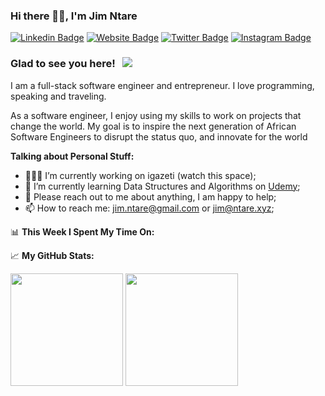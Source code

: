 ### Hi there 👋🏿, I'm Jim Ntare
[![Linkedin Badge](https://img.shields.io/badge/-LinkedIn-0e76a8?style=flat-square&logo=Linkedin&logoColor=white)](https://linkedin.com/in/jimntare)
[![Website Badge](https://img.shields.io/badge/Website-3b5998?style=flat-square&logo=google-chrome&logoColor=white)](https://ntare.xyz/)
[![Twitter Badge](https://img.shields.io/badge/-Twitter-00acee?style=flat-square&logo=Twitter&logoColor=white)](https://twitter.com/JimNtare)
[![Instagram Badge](https://img.shields.io/badge/-Instagram-e4405f?style=flat-square&logo=Instagram&logoColor=white)](https://instagram.com/jim.ntare/)

### Glad to see you here! &nbsp; ![](https://visitor-badge.glitch.me/badge?page_id=Ntare22.Ntare22)

I am a full-stack software engineer and entrepreneur. I love programming, speaking and traveling.

As a software engineer, I enjoy using my skills to work on projects that change the world. My goal is to inspire the next generation of African Software Engineers to disrupt the status quo, and innovate for the world

**Talking about Personal Stuff:**

- 👨🏻‍💻 I’m currently working on igazeti (watch this space);
- 🚀 I’m currently learning Data Structures and Algorithms on [Udemy](https://www.udemy.com/);
- 💬 Please reach out to me about anything, I am happy to help;
- 📫 How to reach me: jim.ntare@gmail.com or jim@ntare.xyz;

📊 **This Week I Spent My Time On:**
<!--START_SECTION:waka-->
<!--END_SECTION:waka-->

📈 **My GitHub Stats:**
<p>
  <img height="180em" src="https://github-readme-stats.vercel.app/api?username=Ntare22&show_icons=true&hide_border=true&&count_private=true&include_all_commits=true" />
  <img height="180em" src="https://github-readme-stats.vercel.app/api/top-langs/?username=Ntare22&exclude_repo=KNN-Image-Classification&show_icons=true&hide_border=true&layout=compact&langs_count=8"/>
</p>

